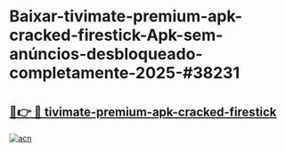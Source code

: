 # Baixar-tivimate-premium-apk-cracked-firestick-Apk-sem-anúncios-desbloqueado-completamente-2025-#38231

# <h2><a href="https://ainizakaria.my?title=tivimate-premium-apk-cracked-firestick&ref=24M">🔗👉 🔴 tivimate-premium-apk-cracked-firestick</a></h2>

[![acn](https://github.com/user-attachments/assets/0f9c940e-d8b0-45ae-aac7-cd30a18b3e1c)](https://ainizakaria.my?title=tivimate-premium-apk-cracked-firestick&ref=24M)


